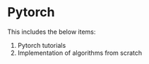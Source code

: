 # Pytorch

This includes the below items:
1. Pytorch tutorials
2. Implementation of algorithms from scratch
